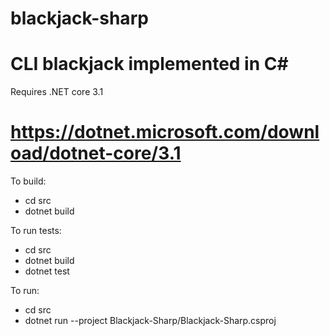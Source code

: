 # blackjack-sharp
CLI blackjack implemented in C#
======
Requires .NET core 3.1 

https://dotnet.microsoft.com/download/dotnet-core/3.1
======
To build:
* cd src
* dotnet build

To run tests:
* cd src
* dotnet build
* dotnet test

To run:
* cd src
* dotnet run --project Blackjack-Sharp/Blackjack-Sharp.csproj
